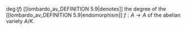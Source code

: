 $\operatorname{deg}(f)$ [[lombardo_av_DEFINITION 5.9|denotes]] the degree of the [[lombardo_av_DEFINITION 5.9|endomorphism]] $f: A \to A$ of the abelian variety $A/K$.